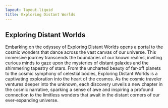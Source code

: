 ```yaml
---
layout: layout.liquid
title: Exploring Distant Worlds
---
```


## Exploring Distant Worlds
Embarking on the odyssey of Exploring Distant Worlds opens a portal to the cosmic wonders that dance across the vast canvas of our universe. This immersive journey transcends the boundaries of our known realms, inviting curious minds to gaze upon the mysteries of distant galaxies and the shimmering tapestry of stars. From the uncharted beauty of far-off planets to the cosmic symphony of celestial bodies, Exploring Distant Worlds is a captivating exploration into the heart of the cosmos. As the cosmic traveler ventures deeper into the unknown, each discovery unveils a new chapter in the cosmic narrative, sparking a sense of awe and inspiring a profound connection to the limitless wonders that await in the distant corners of our ever-expanding universe.
